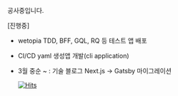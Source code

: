 공사중입니다.

[진행중]
- wetopia TDD, BFF, GQL, RQ 등 테스트 앱 배포
- CI/CD yaml 생성앱 개발(cli application)
- 3월 중순 ~ : 기술 블로그 Next.js -> Gatsby 마이그레이션


  [![Hits](https://hits.seeyoufarm.com/api/count/incr/badge.svg?url=https%3A%2F%2Fgithub.com%2F0biglife&count_bg=%2379C83D&title_bg=%23555555&icon=freecodecamp.svg&icon_color=%23E7E7E7&title=hits&edge_flat=false)](https://hits.seeyoufarm.com)
